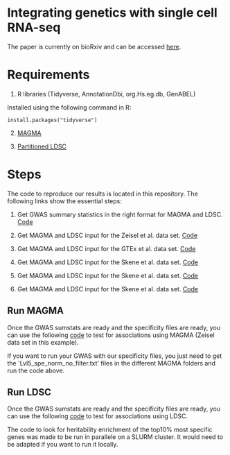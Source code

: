 # Integrating genetics with single cell RNA-seq

The paper is currently on bioRxiv and can be accessed [here](https://www.biorxiv.org/content/10.1101/528463v1).

# Requirements

1. R libraries (Tidyverse, AnnotationDbi, org.Hs.eg.db, GenABEL)

Installed using the following command in R:

```
install.packages("tidyverse")
```

2. [MAGMA](https://ctg.cncr.nl/software/magma)

3. [Partitioned LDSC](https://github.com/bulik/ldsc/wiki/Partitioned-Heritability)

# Steps

The code to reproduce our results is located in this repository. The following links show the essential steps:

1) Get GWAS summary statistics in the right format for MAGMA and LDSC. [Code](Code_Paper/Code_GWAS/get_GWAS_input.md)

2) Get MAGMA and LDSC input for the Zeisel et al. data set. [Code](Code_Paper/Code_Zeisel/get_Zeisel_input.md)

3) Get MAGMA and LDSC input for the GTEx et al. data set. [Code](Code_Paper/Code_GTEx/get_GTEx_input.md)

4) Get MAGMA and LDSC input for the Skene et al. data set. [Code](Code_Paper/Code_Skene/get_Skene_input.md)

5) Get MAGMA and LDSC input for the Skene et al. data set. [Code](Code_Paper/Code_Habib/get_Habib_input.md)

6) Get MAGMA and LDSC input for the Skene et al. data set. [Code](Code_Paper/Code_Saunders/get_Saunders_input.md)

## Run MAGMA

Once the GWAS sumstats are ready and the specificity files are ready, you can use the following [code](Code_Paper/Code_Zeisel/run_MAGMA.md) to test for associations using MAGMA (Zeisel data set in this example).

If you want to run your GWAS with our specificity files, you just need to get the 'Lvl5_spe_norm_no_filter.txt' files in the different MAGMA folders and run the code above.

## Run LDSC

Once the GWAS sumstats are ready and the specificity files are ready, you can use the following [code](Code_Paper/LDSC_pipeline/README.md) to test for associations using LDSC.

The code to look for heritability enrichment of the top10% most specific genes was made to be run in parallele on a SLURM cluster. It would need to be adapted if you want to run it locally.


